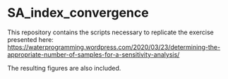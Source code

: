 # SA_index_convergence

This repository contains the scripts necessary to replicate the exercise presented here: https://waterprogramming.wordpress.com/2020/03/23/determining-the-appropriate-number-of-samples-for-a-sensitivity-analysis/

The resulting figures are also included.
